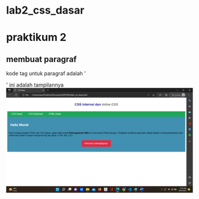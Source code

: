 # lab2_css_dasar
# praktikum 2

## membuat paragraf
kode tag untuk paragraf adalah '<p>'
ini adalah tampilannya
![Image](screenshoot/ss10.jpeg)